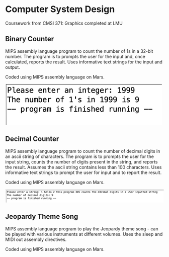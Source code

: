 # Computer System Design
Coursework from CMSI 371: Graphics completed at LMU

## Binary Counter
 MIPS assembly language program to count the number of 1s in a 32-bit number. The program is to prompts the user for the input and, once calculated, reports the result. Uses informative text strings for the input and output.

Coded using MIPS assembly language on Mars.

![](images/counter.png)

## Decimal Counter
 MIPS assembly language program to count the number of decimal digits in an ascii string of characters. The program is to prompts the user for the input string, counts the number of digits present in the string, and reports the result. Assumes the ascii string contains less than 100 characters. Uses  informative text strings to prompt the user for input and to report the result.

Coded using MIPS assembly language on Mars.

![](images/decimal.png)

## Jeopardy Theme Song
MIPS assembly language program to play the Jeopardy theme song - can be played with various instruments at different volumes. Uses the sleep and MIDI out assembly directives. 

Coded using MIPS assembly language on Mars.